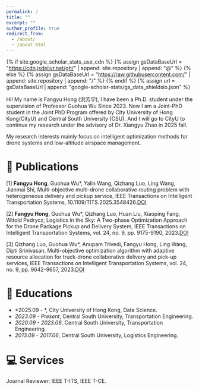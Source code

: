 ```yaml
---
permalink: /
title: ""
excerpt: ""
author_profile: true
redirect_from: 
  - /about/
  - /about.html
---
```


{% if site.google_scholar_stats_use_cdn %}
{% assign gsDataBaseUrl = "https://cdn.jsdelivr.net/gh/" | append: site.repository | append: "@" %}
{% else %}
{% assign gsDataBaseUrl = "https://raw.githubusercontent.com/" | append: site.repository | append: "/" %}
{% endif %}
{% assign url = gsDataBaseUrl | append: "google-scholar-stats/gs_data_shieldsio.json" %}

<span class='anchor' id='about-me'></span>

Hi! My name is Fangyu Hong (洪芳宇), I have been a Ph.D. student under the supervision of Professor Guohua Wu Since 2023. Now I am a Joint-PhD student in the Joint PhD Program offered by City University of Hong Kong(CityU) and Central South University (CSU). And I will go to CityU to continue my research under the advisory of Dr. Xiangyu Zhao in 2025 fall.

My research interests mainly focus on intelligent optimization methods for drone systems and low-altitude airspace management.


# 📝 Publications 

[1] **Fangyu Hong**, Guohua Wu*, Yalin Wang, Qizhang Luo, Ling Wang, Jianmai Shi, Multi-objective multi-drone collaborative routing problem with heterogeneous delivery and pickup service, IEEE Transactions on Intelligent Transportation Systems, 10.1109/TITS.2025.3548426.[DOI](10.1109/TITS.2025.3548426)

[2] **Fangyu Hong**, Guohua Wu*, Qizhang Luo, Huan Liu, Xiaoping Fang, Witold Pedrycz, Logistics in the Sky: A Two-phase Optimization Approach for the Drone Package Pickup and Delivery System, IEEE Transactions on Intelligent Transportation Systems, vol. 24, no. 9, pp. 9175-9190, 2023.[DOI](10.1109/TITS.2023.3271430)

[3] Qizhang Luo, Guohua Wu*, Anupam Trivedi, Fangyu Hong, Ling Wang, Dipti Srinivasan, Multi-objective optimization algorithm with adaptive resource allocation for truck-drone collaborative delivery and pick-up services, IEEE Transactions on Intelligent Transportation Systems, vol. 24, no. 9, pp. 9642-9657, 2023.[DOI](10.1109/TITS.2023.3267103)



# 📖 Educations
- *2025.09 - *, City University of Hong Kong, Data Science.
- *2023.09 - Present*, Central South University, Transportation Engineering.
- *2020.09 - 2023.06*, Central South University, Transportation Engineering. 
- *2013.09 - 2017.06*, Central South University,  Logistics Engineering. 


# 💻 Services
Journal Reviewer: IEEE T-ITS, IEEE T-CE.
